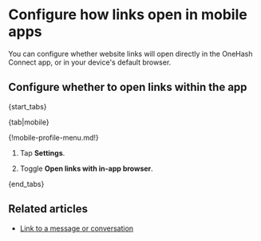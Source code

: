 # Configure how links open in mobile apps

You can configure whether website links will open directly in the OneHash Connect app, or
in your device's default browser.

## Configure whether to open links within the app

{start_tabs}

{tab|mobile}

{!mobile-profile-menu.md!}

1. Tap **Settings**.

1. Toggle **Open links with in-app browser**.

{end_tabs}

## Related articles

* [Link to a message or conversation](/help/link-to-a-message-or-conversation)

